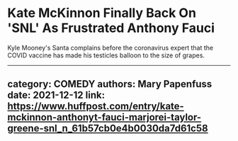 # Kate McKinnon Finally Back On 'SNL' As Frustrated Anthony Fauci

Kyle Mooney's Santa complains before the coronavirus expert that the COVID vaccine has made his testicles balloon to the size of grapes.

---
category: COMEDY
authors: Mary Papenfuss
date: 2021-12-12
link: https://www.huffpost.com/entry/kate-mckinnon-anthonyt-fauci-marjorei-taylor-greene-snl_n_61b57cb0e4b0030da7d61c58
---
